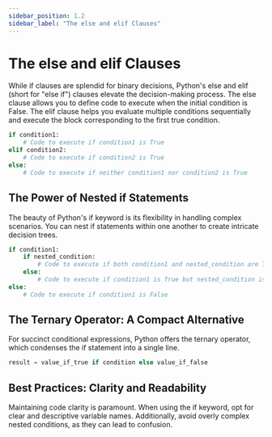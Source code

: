 ```yaml
---
sidebar_position: 1.2
sidebar_label: "The else and elif Clauses"
---
```


# The else and elif Clauses

While if clauses are splendid for binary decisions, Python's else and elif (short for "else if") clauses elevate the decision-making process. The else clause allows you to define code to execute when the initial condition is False. The elif clause helps you evaluate multiple conditions sequentially and execute the block corresponding to the first true condition.

```python
if condition1:
    # Code to execute if condition1 is True
elif condition2:
    # Code to execute if condition2 is True
else:
    # Code to execute if neither condition1 nor condition2 is True
```

## The Power of Nested if Statements

The beauty of Python's if keyword is its flexibility in handling complex scenarios. You can nest if statements within one another to create intricate decision trees.

```python
if condition1:
    if nested_condition:
        # Code to execute if both condition1 and nested_condition are True
    else:
        # Code to execute if condition1 is True but nested_condition is False
else:
    # Code to execute if condition1 is False
```

## The Ternary Operator: A Compact Alternative

For succinct conditional expressions, Python offers the ternary operator, which condenses the if statement into a single line.

```python
result = value_if_true if condition else value_if_false
```

## Best Practices: Clarity and Readability

Maintaining code clarity is paramount. When using the if keyword, opt for clear and descriptive variable names. Additionally, avoid overly complex nested conditions, as they can lead to confusion.